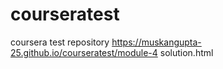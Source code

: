 # courseratest
coursera test repository
https://muskangupta-25.github.io/courseratest/module-4 solution.html 
